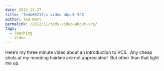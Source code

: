 ```yaml
---
date: 2012-11-27
title: 'Ted&#8217;s video about VCS'
author: Ted Hart
permalink: /2012/11/teds-video-about-vcs/
tags:
  - Teaching
  - Video
---
```

Here&#8217;s my three minute video about an introduction to VCS.  Any cheap shots at my receding hairline are not appreciated!  But other than that light me up.

